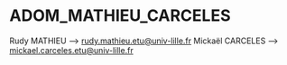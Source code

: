 # ADOM_MATHIEU_CARCELES

Rudy MATHIEU --> rudy.mathieu.etu@univ-lille.fr
Mickaël CARCELES --> mickael.carceles.etu@univ-lille.fr
